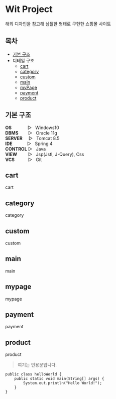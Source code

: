 # Wit Project
해외 디자인을 참고해 심플한 형태로 구현한 쇼핑몰 사이트


## 목차
- [기본 구조](#기본-구조)
- 디테일 구조
  - [cart](#cart)
  - [category](#category)
  - [custom](#custom)
  - [main](#main)
  - [myPage](#mypage)
  - [payment](#payment)
  - [product](#product)


## 기본 구조
**OS** &nbsp; &nbsp; &nbsp; &nbsp; &nbsp; &nbsp; ▷ &nbsp; Windows10<br>
**DBMS** &nbsp; &nbsp; &nbsp;&nbsp; ▷ &nbsp; Oracle 11g<br>
**SERVER** &nbsp; &nbsp; ▷ &nbsp; Tomcat 8.5<br>
**IDE** &nbsp; &nbsp; &nbsp; &nbsp; &nbsp;&nbsp; ▷ &nbsp; Spring 4<br>
**CONTROL** ▷ &nbsp; Java<br>
**VIEW** &nbsp; &nbsp; &nbsp; &nbsp; ▷ &nbsp; Jsp(Jstl, J-Query), Css<br>
**VCS** &nbsp; &nbsp; &nbsp; &nbsp; &nbsp; ▷ &nbsp; Git<br>

## cart
cart

## category
category

## custom
custom

## main
main

## mypage
mypage

## payment
payment

## product
product

> 여기는 인용문입니다.
```
public class helloWorld {
	public static void main(String[] args) {
		System.out.println("Hello World!");
	} 
}
```
